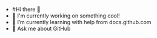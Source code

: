 - #Hi there 👋
- 🔭 I'm currently working on something cool!
- 🌱 I’m currently learning with help from docs.github.com
- 💬 Ask me about GitHub
